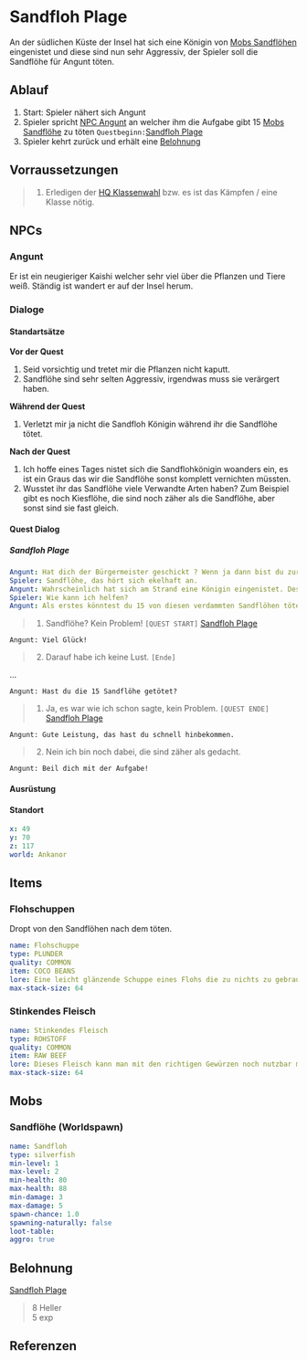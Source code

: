 # Sandfloh Plage

An der südlichen Küste der Insel hat sich eine Königin von [Mobs Sandflöhen](#Sandflöhe) eingenistet und diese sind nun sehr Aggressiv, der Spieler soll die Sandflöhe für Angunt töten.

## Ablauf

1. Start: Spieler nähert sich Angunt
2. Spieler spricht [NPC Angunt](#Angunt) an welcher ihm die Aufgabe gibt 15 [Mobs Sandflöhe](#Sandflöhe) zu töten `Questbeginn:`[Sandfloh Plage](#sandfloh-plage)
3. Spieler kehrt zurück und erhält eine [Belohnung](#Belohnung)

## Vorraussetzungen

> 1. Erledigen der [HQ Klassenwahl](../../hauptquest/4-klassenwahl/README.md) bzw. es ist das Kämpfen / eine Klasse nötig.

## NPCs

### Angunt

Er ist ein neugieriger Kaishi welcher sehr viel über die Pflanzen und Tiere weiß. Ständig ist wandert er auf der Insel herum. 

### Dialoge

#### Standartsätze  

**Vor der Quest**
1. Seid vorsichtig und tretet mir die Pflanzen nicht kaputt.
2. Sandflöhe sind sehr selten Aggressiv, irgendwas muss sie verärgert haben.

**Während der Quest**  
1. Verletzt mir ja nicht die Sandfloh Königin während ihr die Sandflöhe tötet.

**Nach der Quest**
1. Ich hoffe eines Tages nistet sich die Sandflohkönigin woanders ein, es ist ein Graus das wir die Sandflöhe sonst komplett vernichten müssten.
2. Wusstet ihr das Sandflöhe viele Verwandte Arten haben? Zum Beispiel gibt es noch Kiesflöhe, die sind noch zäher als die Sandflöhe, aber sonst sind sie fast gleich.
    
#### Quest Dialog

##### Sandfloh Plage

```yml
Angunt: Hat dich der Bürgermeister geschickt ? Wenn ja dann bist du zur passender Zeit gekommen, wir haben ein Sandfloh Problem.
Spieler: Sandflöhe, das hört sich ekelhaft an.
Angunt: Wahrscheinlich hat sich am Strand eine Königin eingenistet. Deswegen sind sie so aggressiv
Spieler: Wie kann ich helfen?
Angunt: Als erstes könntest du 15 von diesen verdammten Sandflöhen töten.
```
> 1. Sandflöhe? Kein Problem! `[QUEST START]` [Sandfloh Plage](#sandfloh-plage)

`Angunt: Viel Glück!`

> 2. Darauf habe ich keine Lust. `[Ende]`

...


`Angunt: Hast du die 15 Sandflöhe getötet?`

> 1. Ja, es war wie ich schon sagte, kein Problem. `[QUEST ENDE]` [Sandfloh Plage](#sandfloh-plage)

`Angunt: Gute Leistung, das hast du schnell hinbekommen.`

>2. Nein ich bin noch dabei, die sind zäher als gedacht.

`Angunt: Beil dich mit der Aufgabe!`


#### Ausrüstung

#### Standort

```yml
x: 49
y: 70
z: 117
world: Ankanor
```

## Items

### Flohschuppen

Dropt von den Sandflöhen nach dem töten.

```yml
name: Flohschuppe
type: PLUNDER
quality: COMMON
item: COCO BEANS
lore: Eine leicht glänzende Schuppe eines Flohs die zu nichts zu gebrauchen ist.
max-stack-size: 64
```

### Stinkendes Fleisch

```yml
name: Stinkendes Fleisch
type: ROHSTOFF
quality: COMMON
item: RAW BEEF
lore: Dieses Fleisch kann man mit den richtigen Gewürzen noch nutzbar machen.
max-stack-size: 64
```

## Mobs

### Sandflöhe (Worldspawn)

```yml
name: Sandfloh
type: silverfish
min-level: 1
max-level: 2
min-health: 80
max-health: 88
min-damage: 3
max-damage: 5
spawn-chance: 1.0
spawning-naturally: false
loot-table: 
aggro: true
```

## Belohnung

[Sandfloh Plage](#sandfloh-plage)
> 8 Heller  
> 5 exp

## Referenzen